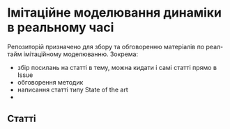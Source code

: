 # Імітаційне моделювання динаміки в реальному часі

Репозиторій призначено для збору та обговоренню матеріалів по реал-тайм імітаційному моделюванню. Зокрема:

- збір посилань на статті в тему, можна кидати і самі статті прямо в Issue
- обговорення методик
- написання статті типу State of the art
- 

## Статті
